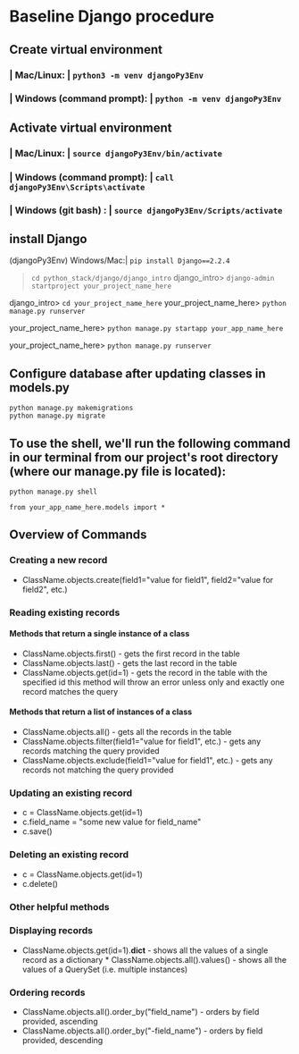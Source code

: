 # Baseline Django procedure

## Create virtual environment

### | Mac/Linux: | `python3 -m venv djangoPy3Env`

### | Windows (command prompt): | `python -m venv djangoPy3Env`

## Activate virtual environment

### | Mac/Linux: | `source djangoPy3Env/bin/activate`

### | Windows (command prompt): | `call djangoPy3Env\Scripts\activate`

### | Windows (git bash) : | `source djangoPy3Env/Scripts/activate`

## install Django

(djangoPy3Env) Windows/Mac:| `pip install Django==2.2.4`

 <!-- 1. With our Django virtual environment activated, create a new Django project. First navigate to where you want the project to be saved (for these first few assignments, that will be the python_stack/django/django_intro folder). Then run this command, specifying a project name of our choosing: -->

> `cd python_stack/django/django_intro`
> django_intro> `django-admin startproject your_project_name_here`

<!-- Navigate into the folder that was just created. A new Django project has just been created--let's run it! -->

django_intro> `cd your_project_name_here`
your_project_name_here> `python manage.py runserver`

<!-- 2. For every app we want to add to our project, we'll do the following: -->

your_project_name_here> `python manage.py startapp your_app_name_here`

<!-- The apps in a project CANNOT have the same name as the project. -->

<!-- 3. Let's run our app again and check it out at localhost:8000/. Whew. We've done it! -->

your_project_name_here> `python manage.py runserver`

## Configure database after updating classes in models.py

`python manage.py makemigrations`  
`python manage.py migrate`

## To use the shell, we'll run the following command in our terminal from our project's root directory (where our manage.py file is located):

`python manage.py shell`

<!-- Once we're in the shell, we can access all of our functions and classes in our files. To do so, we just need to specify which modules (files) we need. Since we are interested specifically in working with our models, let's import them: -->

`from your_app_name_here.models import *`

## Overview of Commands

### Creating a new record

-   ClassName.objects.create(field1="value for field1", field2="value for field2", etc.)

### Reading existing records

#### Methods that return a single instance of a class

-   ClassName.objects.first() - gets the first record in the table
-   ClassName.objects.last() - gets the last record in the table
-   ClassName.objects.get(id=1) - gets the record in the table with the specified id
    this method will throw an error unless only and exactly one record matches the query

#### Methods that return a list of instances of a class

-   ClassName.objects.all() - gets all the records in the table
-   ClassName.objects.filter(field1="value for field1", etc.) - gets any records matching the query provided
-   ClassName.objects.exclude(field1="value for field1", etc.) - gets any records not matching the query provided

### Updating an existing record

-   c = ClassName.objects.get(id=1)
-   c.field_name = "some new value for field_name"
-   c.save()

### Deleting an existing record

-   c = ClassName.objects.get(id=1)
-   c.delete()

### Other helpful methods

### Displaying records

-   ClassName.objects.get(id=1).**dict** - shows all the values of a single record as a dictionary \* ClassName.objects.all().values() - shows all the values of a QuerySet (i.e. multiple instances)

### Ordering records

-   ClassName.objects.all().order_by("field_name") - orders by field provided, ascending
-   ClassName.objects.all().order_by("-field_name") - orders by field provided, descending
